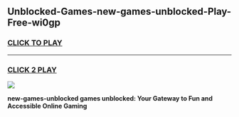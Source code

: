 
## Unblocked-Games-new-games-unblocked-Play-Free-wi0gp
<h3>
<a href="https://premium76.site?title=new-games-unblocked&ref=23A">CLICK TO PLAY</a></h3>
<hr>

<h3>
<a href="https://premium76.site?title=new-games-unblocked&ref=23A">CLICK 2 PLAY</a>
  
</h3>

<a href="https://premium76.site?title=new-games-unblocked&ref=23A"><img src="https://clearcache.store/games.png"></a>


**new-games-unblocked games unblocked: Your Gateway to Fun and Accessible Online Gaming**
